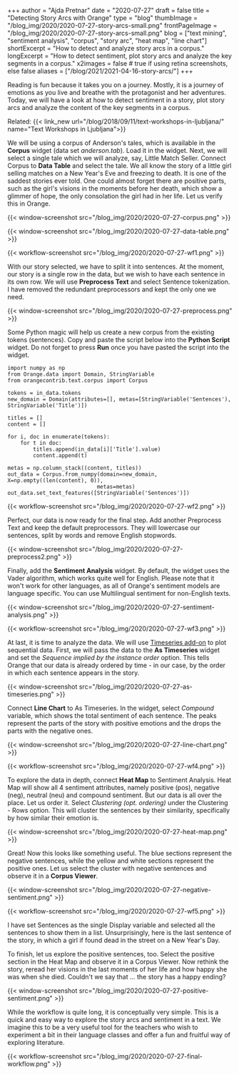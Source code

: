 +++
author = "Ajda Pretnar"
date = "2020-07-27"
draft = false
title = "Detecting Story Arcs with Orange"
type = "blog"
thumbImage = "/blog_img/2020/2020-07-27-story-arcs-small.png"
frontPageImage = "/blog_img/2020/2020-07-27-story-arcs-small.png"
blog = ["text mining", "sentiment analysis", "corpus", "story arc", "heat map", "line chart"]
shortExcerpt = "How to detect and analyze story arcs in a corpus."
longExcerpt = "How to detect sentiment, plot story arcs and analyze the key segments in a corpus."
x2images = false  # true if using retina screenshots, else false
aliases = ["/blog/2021/2021-04-16-story-arcs/"]
+++

Reading is fun because it takes you on a journey. Mostly, it is a journey of emotions as you live and breathe with the protagonist and her adventures. Today, we will have a look at how to detect sentiment in a story, plot story arcs and analyze the content of the key segments in a corpus.

Related: {{< link_new url="/blog/2018/09/11/text-workshops-in-ljubljana/" name="Text Workshops in Ljubljana">}}

We will be using a corpus of Anderson's tales, which is available in the **Corpus** widget (data set *anderson.tab*). Load it in the widget. Next, we will select a single tale which we will analyze, say, Little Match Seller. Connect Corpus to **Data Table** and select the tale. We all know the story of a little girl selling matches on a New Year's Eve and freezing to death. It is one of the saddest stories ever told. One could almost forget there are positive parts, such as the girl's visions in the moments before her death, which show a glimmer of hope, the only consolation the girl had in her life. Let us verify this in Orange.

{{< window-screenshot src="/blog_img/2020/2020-07-27-corpus.png" >}}

{{< window-screenshot src="/blog_img/2020/2020-07-27-data-table.png" >}}

{{< workflow-screenshot src="/blog_img/2020/2020-07-27-wf1.png" >}}

With our story selected, we have to split it into sentences. At the moment, our story is a single row in the data, but we wish to have each sentence in its own row. We will use **Preprocess Text** and select Sentence tokenization. I have removed the redundant preprocessors and kept the only one we need.

{{< window-screenshot src="/blog_img/2020/2020-07-27-preprocess.png" >}}

Some Python magic will help us create a new corpus from the existing tokens (sentences). Copy and paste the script below into the **Python Script** widget. Do not forget to press **Run** once you have pasted the script into the widget.

    import numpy as np
    from Orange.data import Domain, StringVariable
    from orangecontrib.text.corpus import Corpus

    tokens = in_data.tokens
    new_domain = Domain(attributes=[], metas=[StringVariable('Sentences'), StringVariable('Title')])

    titles = []
    content = []

    for i, doc in enumerate(tokens):
        for t in doc:
            titles.append(in_data[i]['Title'].value)
            content.append(t)

    metas = np.column_stack((content, titles))
    out_data = Corpus.from_numpy(domain=new_domain, X=np.empty((len(content), 0)),
                                metas=metas)
    out_data.set_text_features([StringVariable('Sentences')])

{{< workflow-screenshot src="/blog_img/2020/2020-07-27-wf2.png" >}}

Perfect, our data is now ready for the final step. Add another Preprocess Text and keep the default preprocessors. They will lowercase our sentences, split by words and remove English stopwords.

{{< window-screenshot src="/blog_img/2020/2020-07-27-preprocess2.png" >}}

Finally, add the **Sentiment Analysis** widget. By default, the widget uses the Vader algorithm, which works quite well for English. Please note that it won't work for other languages, as all of Orange's sentiment models are language specific. You can use Multilingual sentiment for non-English texts.

{{< window-screenshot src="/blog_img/2020/2020-07-27-sentiment-analysis.png" >}}

{{< workflow-screenshot src="/blog_img/2020/2020-07-27-wf3.png" >}}

At last, it is time to analyze the data. We will use [Timeseries add-on](https://github.com/biolab/orange3-timeseries) to plot sequential data. First, we will pass the data to the **As Timeseries** widget and set the *Sequence implied by the instance order* option. This tells Orange that our data is already ordered by time - in our case, by the order in which each sentence appears in the story.

{{< window-screenshot src="/blog_img/2020/2020-07-27-as-timeseries.png" >}}

Connect **Line Chart** to As Timeseries. In the widget, select *Compound* variable, which shows the total sentiment of each sentence. The peaks represent the parts of the story with positive emotions and the drops the parts with the negative ones.

{{< window-screenshot src="/blog_img/2020/2020-07-27-line-chart.png" >}}

{{< workflow-screenshot src="/blog_img/2020/2020-07-27-wf4.png" >}}

To explore the data in depth, connect **Heat Map** to Sentiment Analysis. Heat Map will show all 4 sentiment attributes, namely positive (pos), negative (neg), neutral (neu) and   compound sentiment. But our data is all over the place. Let us order it. Select *Clustering (opt. ordering)* under the Clustering - Rows option. This will cluster the sentences by their similarity, specifically by how similar their emotion is.

{{< window-screenshot src="/blog_img/2020/2020-07-27-heat-map.png" >}}

Great! Now this looks like something useful. The blue sections represent the negative sentences, while the yellow and white sections represent the positive ones. Let us select the cluster with negative sentences and observe it in a **Corpus Viewer**.

{{< window-screenshot src="/blog_img/2020/2020-07-27-negative-sentiment.png" >}}

{{< workflow-screenshot src="/blog_img/2020/2020-07-27-wf5.png" >}}

I have set Sentences as the single Display variable and selected all the sentences to show them in a list. Unsurprisingly, here is the last sentence of the story, in which a girl if found dead in the street on a New Year's Day.

To finish, let us explore the positive sentences, too. Select the positive section in the Heat Map and observe it in a Corpus Viewer. Now rethink the story, reread her visions in the last moments of her life and how happy she was when she died. Couldn't we say that ... the story has a happy ending?

{{< window-screenshot src="/blog_img/2020/2020-07-27-positive-sentiment.png" >}}

While the workflow is quite long, it is conceptually very simple. This is a quick and easy way to explore the story arcs and sentiment in a text. We imagine this to be a very useful tool for the teachers who wish to experiment a bit in their language classes and offer a fun and fruitful way of exploring literature.

{{< workflow-screenshot src="/blog_img/2020/2020-07-27-final-workflow.png" >}}
